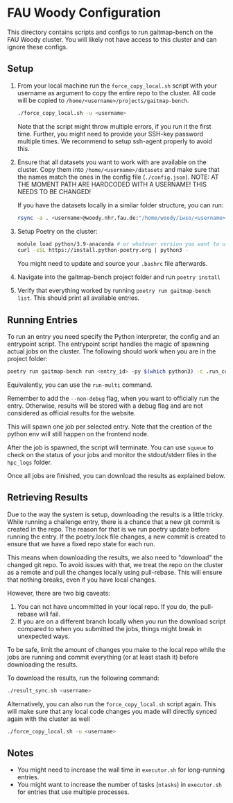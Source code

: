 # FAU Woody Configuration

This directory contains scripts and configs to run gaitmap-bench on the FAU Woody cluster.
You will likely not have access to this cluster and can ignore these configs.

## Setup

1. From your local machine run the `force_copy_local.sh` script with your username as argument 
   to copy the entire repo to the cluster.
   All code will be copied to `/home/<username>/projects/gaitmap-bench`.
   
   ```bash
   ./force_copy_local.sh -u <username>
   ```
   
   Note that the script might throw multiple errors, if you run it the first time.
   Further, you might need to provide your SSH-key password multiple times.
   We recommend to setup ssh-agent properly to avoid this.
2. Ensure that all datasets you want to work with are available on the cluster.
   Copy them into `/home/<username>/datasets` and make sure that the names match the ones in the config file
   (`./config.json`).
   NOTE: AT THE MOMENT PATH ARE HARDCODED WITH A USERNAME! THIS NEEDS TO BE CHANGED!

   If you have the datasets locally in a similar folder structure, you can run:

   ```bash
   rsync -a . <username>@woody.nhr.fau.de:"/home/woody/iwso/<username>/datasets"
   ```
3. Setup Poetry on the cluster:

    ```bash
    module load python/3.9-anaconda # or whatever version you want to use
    curl -sSL https://install.python-poetry.org | python3 -
    ```
   You might need to update and source your `.bashrc` file afterwards.

4. Navigate into the gaitmap-bench project folder and run `poetry install`
5. Verify that everything worked by running `poetry run gaitmap-bench list`.
   This should print all available entries.

## Running Entries

To run an entry you need specify the Python interpreter, the config and an entrypoint script.
The entrypoint script handles the magic of spawning actual jobs on the cluster.
The following should work when you are in the project folder:

```bash
poetry run gaitmap-bench run <entry_id> -py $(which python3) -c .run_configs/fau_woody/config.json -e .run_configs/fau_woody/executor
```

Equivalently, you can use the `run-multi` command.

Remember to add the `--non-debug` flag, when you want to officially run the entry.
Otherwise, results will be stored with a debug flag and are not considered as official results for the website.

This will spawn one job per selected entry.
Note that the creation of the python env will still happen on the frontend node.

After the job is spawned, the script will terminate.
You can use `squeue` to check on the status of your jobs and monitor the stdout/stderr files in the `hpc_logs` folder.

Once all jobs are finished, you can download the results as explained below.

## Retrieving Results

Due to the way the system is setup, downloading the results is a little tricky.
While running a challenge entry, there is a chance that a new git commit is created in the repo.
The reason for that is we run poetry update before running the entry.
If the poetry.lock file changes, a new commit is created to ensure that we have a fixed repo state for each run.

This means when downloading the results, we also need to "download" the changed git repo.
To avoid issues with that, we treat the repo on the cluster as a remote and pull the changes locally using pull-rebase.
This will ensure that nothing breaks, even if you have local changes.

However, there are two big caveats:

1. You can not have uncommitted in your local repo.
   If you do, the pull-rebase will fail.
2. If you are on a different branch locally when you run the download script compared to when you submitted the jobs,
   things might break in unexpected ways.

To be safe, limit the amount of changes you make to the local repo while the jobs are running and commit everything 
(or at least stash it) before downloading the results.

To download the results, run the following command:

```bash
./result_sync.sh <username>
```

Alternatively, you can also run the `force_copy_local.sh` script again.
This will make sure that any local code changes you made will directly synced again with the cluster as well

```bash
./force_copy_local.sh -u <username>
`````

## Notes

- You might need to increase the wall time in `executor.sh` for long-running entries.
- You might want to increase the number of tasks (`ntasks`) in `executor.sh` for entries that use multiple processes.

   